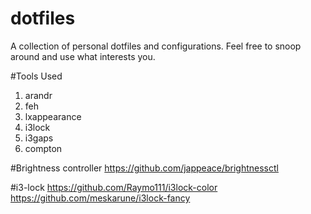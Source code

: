 # dotfiles
A collection of personal dotfiles and configurations. Feel free to snoop around and use what interests you.

#Tools Used
1) arandr
2) feh
3) lxappearance
4) i3lock
5) i3gaps
6) compton 

#Brightness controller
https://github.com/jappeace/brightnessctl

#i3-lock
https://github.com/Raymo111/i3lock-color
https://github.com/meskarune/i3lock-fancy

